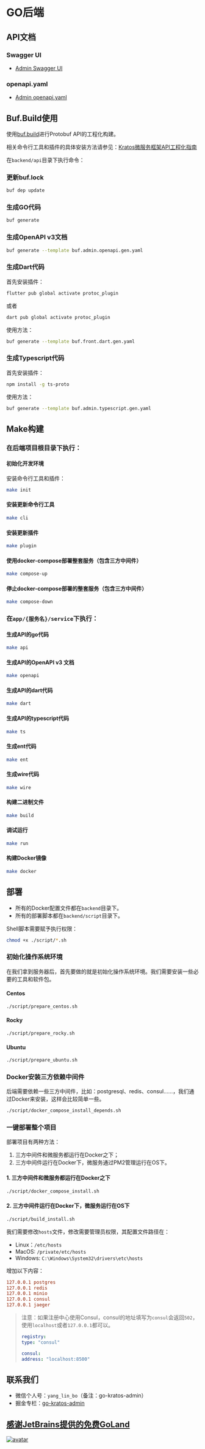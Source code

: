 # GO后端

## API文档

### Swagger UI

- [Admin Swagger UI](http://localhost:7788/docs/)

### openapi.yaml

- [Admin openapi.yaml](http://localhost:7788/docs/openapi.yaml)

## Buf.Build使用

使用[buf.build](https://buf.build/)进行Protobuf API的工程化构建。

相关命令行工具和插件的具体安装方法请参见：[Kratos微服务框架API工程化指南](https://juejin.cn/post/7191095845096259641)

在`backend/api`目录下执行命令：

### 更新buf.lock

```bash
buf dep update
```

### 生成GO代码

```bash
buf generate
```

### 生成OpenAPI v3文档

```bash
buf generate --template buf.admin.openapi.gen.yaml
```

### 生成Dart代码

首先安装插件：

```bash
flutter pub global activate protoc_plugin
```

或者

```bash
dart pub global activate protoc_plugin
```

使用方法：

```bash
buf generate --template buf.front.dart.gen.yaml
```

### 生成Typescript代码

首先安装插件：

```bash
npm install -g ts-proto
```

使用方法：

```bash
buf generate --template buf.admin.typescript.gen.yaml
```

## Make构建

### 在后端项目根目录下执行：

#### 初始化开发环境

安装命令行工具和插件：

```bash
make init
```

#### 安装更新命令行工具

```bash
make cli
```

#### 安装更新插件

```bash
make plugin
```

#### 使用docker-compose部署整套服务（包含三方中间件）

```bash
make compose-up
```

#### 停止docker-compose部署的整套服务（包含三方中间件）

```bash
make compose-down
```

### 在`app/{服务名}/service`下执行：

#### 生成API的go代码

```bash
make api
```

#### 生成API的OpenAPI v3 文档

```bash
make openapi
```

#### 生成API的dart代码

```bash
make dart
```

#### 生成API的typescript代码

```bash
make ts
```

#### 生成ent代码

```bash
make ent
```

#### 生成wire代码

```bash
make wire
```

#### 构建二进制文件

```bash
make build
```

#### 调试运行

```bash
make run
```

#### 构建Docker镜像

```bash
make docker
```

## 部署

- 所有的Docker配置文件都在`backend`目录下。
- 所有的部署脚本都在`backend/script`目录下。

Shell脚本需要赋予执行权限：

```bash
chmod +x ./script/*.sh
```

### 初始化操作系统环境

在我们拿到服务器后，首先要做的就是初始化操作系统环境。我们需要安装一些必要的工具和软件包。

#### Centos

```bash
./script/prepare_centos.sh
```

#### Rocky

```bash
./script/prepare_rocky.sh
```

#### Ubuntu

```bash
./script/prepare_ubuntu.sh
```

### Docker安装三方依赖中间件

后端需要依赖一些三方中间件，比如：postgresql、redis、consul……，我们通过Docker来安装，这样会比较简单一些。

```bash
./script/docker_compose_install_depends.sh
```

### 一键部署整个项目

部署项目有两种方法：

1. 三方中间件和微服务都运行在Docker之下；
2. 三方中间件运行在Docker下，微服务通过PM2管理运行在OS下。

#### 1. 三方中间件和微服务都运行在Docker之下

```bash
./script/docker_compose_install.sh
```

#### 2. 三方中间件运行在Docker下，微服务运行在OS下

```bash
./script/build_install.sh
```

我们需要修改`hosts`文件，修改需要管理员权限，其配置文件路径在：

- Linux：`/etc/hosts`
- MacOS: `/private/etc/hosts`
- Windows: `C:\Windows\System32\drivers\etc\hosts`

增加以下内容：

```ini
127.0.0.1 postgres
127.0.0.1 redis
127.0.0.1 minio
127.0.0.1 consul
127.0.0.1 jaeger
```

> 注意：如果注册中心使用Consul，consul的地址填写为`consul`会返回`502`，使用`localhost`或者`127.0.0.1`都可以。
> ```yaml
> registry:
> type: "consul"
>
> consul:
> address: "localhost:8500"
> ```

## 联系我们

- 微信个人号：`yang_lin_bo`（备注：go-kratos-admin）
- 掘金专栏：[go-kratos-admin](https://juejin.cn/column/7541283508041826367)

## [感谢JetBrains提供的免费GoLand](https://jb.gg/OpenSource)

[![avatar](https://resources.jetbrains.com/storage/products/company/brand/logos/jb_beam.svg)](https://jb.gg/OpenSource)
